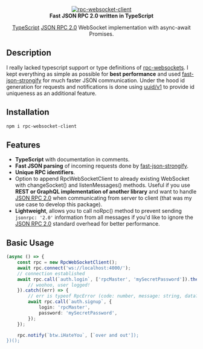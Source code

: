 <p align="center">
    <a href="https://github.com/radarsu/radarsu/" target="blank"><img src="https://github.com/radarsu/rpc-websocket-client/blob/master/assets/rpc-websocket-client-logo.png" alt="rpc-websocket-client" /></a><br/>
    <strong>Fast JSON RPC 2.0 written in TypeScript</strong>
</p>

<p align="center">
<a href="https://github.com/Microsoft/TypeScript" target="blank">TypeScript</a> <a href="https://www.jsonrpc.org/specification" target="_blank" alt="JSON RPC 2.0">JSON RPC 2.0</a> WebSocket implementation with async-await Promises.<br/>
</p>

## Description
I really lacked typescript support or type definitions of <a href="https://github.com/radarsu/rpc-websocket-client" target="_blank" alt="rpc-websockets">rpc-websockets</a>. I kept everything as simple as possible for <strong>best performance</strong> and used <a href="https://github.com/fastify/fast-json-stringify" target="_blank" alt="fast-json-strongify">fast-json-strongify</a> for much faster JSON communication. Under the hood id generation for requests and notifications is done using <a href="https://github.com/kelektiv/node-uuid" target="_blank" alt="uuid">uuid/v1</a> to provide id uniqueness as an additional feature.

## Installation
```sh
npm i rpc-websocket-client
```

## Features
- <strong>TypeScript</strong> with documentation in comments.
- <strong>Fast JSON parsing</strong> of incoming requests done by <a href="https://github.com/fastify/fast-json-stringify" target="_blank" alt="fast-json-strongify">fast-json-strongify</a>.
- <strong>Unique RPC identifiers</strong>.
- Option to append RpcWebSocketClient to already existing WebSocket with changeSocket() and listenMessages() methods. Useful if you use <strong>REST or GraphQL implementation of another library</strong> and want to handle <a href="https://www.jsonrpc.org/specification" target="_blank" alt="JSON RPC 2.0">JSON RPC 2.0</a> when communicating from server to client (that was my use case to develop this package).
- <strong>Lightweight</strong>, allows you to call noRpc() method to prevent sending `jsonrpc: '2.0'` information from all messages if you'd like to ignore the <a href="https://www.jsonrpc.org/specification" target="_blank" alt="JSON RPC 2.0">JSON RPC 2.0</a> standard overhead for better performance.

## Basic Usage
```ts
(async () => {
    const rpc = new RpcWebSocketClient();
    await rpc.connect('ws://localhost:4000/');
    // connection established
    await rpc.call(`auth.login`, ['rpcMaster', 'mySecretPassword']).then(() => {
        // woohoo, user logged!
    }).catch((err) => {
        // err is typeof RpcError (code: number, message: string, data?: any)
        await rpc.call(`auth.signup`, {
            login: 'rpcMaster',
            password: 'mySecretPassword',
        });
    });

    rpc.notify(`btw.iHateYou`, [`over and out']);
})();